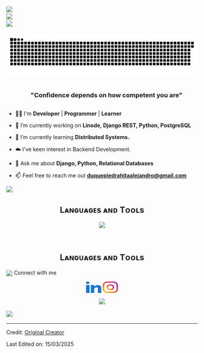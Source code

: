 <!--horizontal divider(gradiant)-->
<img src="https://user-images.githubusercontent.com/73097560/115834477-dbab4500-a447-11eb-908a-139a6edaec5c.gif">

<!--h1 without bottom border-->
<div id="user-content-toc">
      <img src="https://readme-typing-svg.herokuapp.com/?font=Roboto&weight=900&size=40=true&vCenter=true&width=500&height=70&duration=4000&color=B3B3B3&lines=Hi+There!+👋;+Welcome!👨‍💻💙​"/>
</div>
<div>
      <img src="https://readme-typing-svg.herokuapp.com/?font=Roboto&weight=900&size=40=true&vCenter=true&width=500&height=70&duration=4000&color=B3B3B3&lines=@joseduquep;+@joseduquep​"/>
</div>

<!--- snake -->
<div align="center">
  <br>
  <img alt="snake eating my contributions" src="https://raw.githubusercontent.com/codediaz/codediaz/output/github-contribution-grid-snake.svg" />
  <br/>
</div>

<!--h2 without bottom border-->
<div id="user-content-toc">
  <ul align="center">
    <summary><h3 style="display: inline-block">"Confidence depends on how competent you are"</h3></summary>
  </ul>
</div>

<!--Intro start-->
- 👨‍💻 I'm **Developer** | **Programmer** | **Learner**
  
- 🔭 I’m currently working on **Linode, Django REST, Python, PostgreSQL**

- 🌱 I’m currently learning **Distributed Systems.**

- ☁️ I've keen interest in Backend Development.

- 💬 Ask me about **Django, Python, Relational Databases**

- 📫 Feel free to reach me out **duquepiedrahitaalejandro@gmail.com**

<!--Intro end-->
<!--horizontal divider(gradiant)-->
<img src="https://user-images.githubusercontent.com/73097560/115834477-dbab4500-a447-11eb-908a-139a6edaec5c.gif">

<br />

<!--Languages and Tools Section-->       
<h2 align="center">Lᴀɴɢᴜᴀɢᴇs ᴀɴᴅ Tᴏᴏʟs</h2> 
<p align="center">
<img width="500px"  src="https://skillicons.dev/icons?i=py,java,js,html,css,django,postgres,git,vscode,linux,nginx"  />
</p>
<br />

<!-- Connect with me -->
<!--h2 without bottom border-->
<div>
  <h2 align="center">Lᴀɴɢᴜᴀɢᴇs ᴀɴᴅ Tᴏᴏʟs</h2> 
      <img src="https://media.giphy.com/media/iY8CRBdQXODJSCERIr/giphy.gif" width="50px" align="center"> Connect with me
      <p align="center">
      <a href="https://www.linkedin.com/in/joseduquep/" target="blank"><img align="center" src="https://raw.githubusercontent.com/SubhadeepZilong/SubhadeepZilong/main/icons/Social/linked-in-alt.svg" alt="LinkedIn" height="30" width="40" /></a>
      <a href="https://www.instagram.com/joseduquep/" target="blank"><img align="center" src="https://raw.githubusercontent.com/SubhadeepZilong/SubhadeepZilong/main/icons/Social/instagram.svg" alt="Instagram" height="30" width="40" /></a>
</div>

<!--profile visit count-->
<div align="center">
  
[![](https://visitcount.itsvg.in/api?id=joseduquep&icon=3&color=6)](https://visitcount.itsvg.in)
  
</div>

<!--horizontal divider(gradiant)-->
<img src="https://user-images.githubusercontent.com/73097560/115834477-dbab4500-a447-11eb-908a-139a6edaec5c.gif">

----------------------------------------------------------------------
Credit: [Original Creator](https://github.com/1010nishant)

Last Edited on: 15/03/2025
